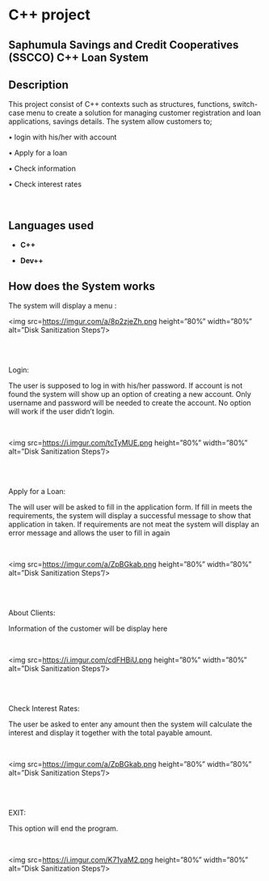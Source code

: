 <h1>C++ project</h1>

<h2>Saphumula Savings and Credit Cooperatives (SSCCO) C++ Loan System </h2>

<h2>Description</h2>

This project consist of C++ contexts such as structures, functions, switch-case menu to create a solution for managing customer registration and loan applications, savings details. The system allow customers to;

•	login with his/her with account 

•	Apply for a loan

•	Check information

•	Check interest rates

<br />

<h2>Languages used</h2>

- <b>C++</b> 

- <b>Dev++</b>
<h2>How does the System works</h2>


<p align=”center”>

The system will display a menu : 

<img src=https://imgur.com/a/8p2zjeZh.png
height=”80%” width=”80%” alt=”Disk Sanitization Steps”/>



<br />

<br />

Login:

The user is supposed to log in with his/her password. If account is not found the system will show up an option of creating a new account. Only username and password will be needed to create the account. No option will work if the user didn’t login.

 <br/>

<img src=https://i.imgur.com/tcTyMUE.png height=”80%” width=”80%” alt=”Disk Sanitization Steps”/>

<br />

<br />

Apply for a Loan:

The will user will be asked to fill in the application form. If fill in meets the requirements, the system will display a successful message to show that application in taken. If requirements are not meat the system will display an error message and allows the user to fill in again

 <br/>

<img src=https://imgur.com/a/ZpBGkab.png height=”80%” width=”80%” alt=”Disk Sanitization Steps”/>

<br />

<br />

About Clients:

Information of the customer will be display here

  <br/>

<img src=https://i.imgur.com/cdFHBiU.png height=”80%” width=”80%” alt=”Disk Sanitization Steps”/>

<br />

<br />

Check Interest Rates:

The user be asked to enter any amount then the system will calculate the interest and display it together with the total payable amount.

  <br/>

<img src=https://imgur.com/a/ZpBGkab.png height=”80%” width=”80%” alt=”Disk Sanitization Steps”/>

<br />

<br />

EXIT:

This option will end the program.

 <br/>

<img src=https://i.imgur.com/K71yaM2.png height=”80%” width=”80%” alt=”Disk Sanitization Steps”/>

<br />

<br />









